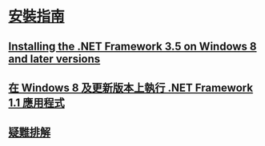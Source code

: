 # [安裝指南](guide-for-developers.md)
## [Installing the .NET Framework 3.5 on Windows 8 and later versions](net-framework-3-5-on-windows-8-plus.md)
## [在 Windows 8 及更新版本上執行 .NET Framework 1.1 應用程式](run-net-framework-1-1-apps.md)
## [疑難排解](troubleshoot-blocked-installations-and-uninstallations.md)
